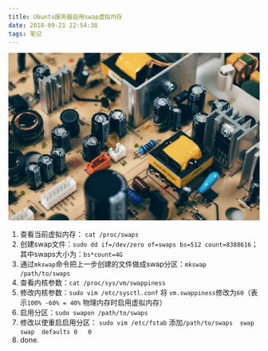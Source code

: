 ```yaml
---
title: Ubuntu服务器启用swap虚拟内存
date: 2018-09-21 22:54:38
tags: 笔记
---
```


![](/images/kernel.jpg)

1. 查看当前虚拟内存： `cat /proc/swaps`
2. 创建swap文件：`sudo dd if=/dev/zero of=swaps bs=512 count=8388616`；其中swaps大小为：`bs*count=4G`
3. 通过`mkswap`命令把上一步创建的文件做成swap分区：`mkswap /path/to/swaps`
4. 查看内核参数：`cat /proc/sys/vm/swappiness`
5. 修改内核参数：`sudo vim /etc/sysctl.conf` 将 `vm.swappiness`修改为`60`（表示`100% -60% = 40%` 物理内存时启用虚拟内存）
6. 启用分区：`sudo swapon /path/to/swaps`
7. 修改以使重启启用分区： `sudo vim /etc/fstab` 添加`/path/to/swaps  swap     swap  defaults 0   0`
8. done.
